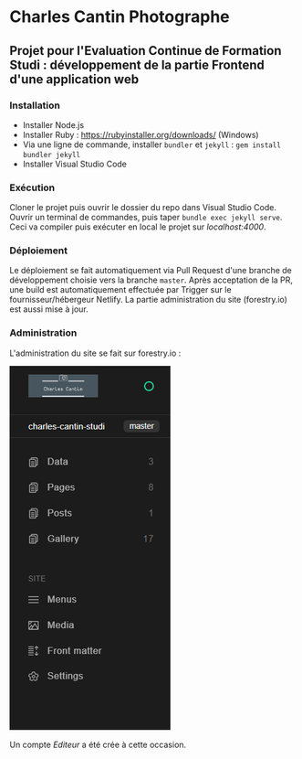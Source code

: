 # Charles Cantin Photographe

## Projet pour l'Evaluation Continue de Formation Studi : développement de la partie Frontend d'une application web

### Installation
- Installer Node.js
- Installer Ruby : https://rubyinstaller.org/downloads/ (Windows)
- Via une ligne de commande, installer `bundler` et `jekyll` : `gem install bundler jekyll`
- Installer Visual Studio Code

### Exécution
Cloner le projet puis ouvrir le dossier du repo dans Visual Studio Code. Ouvrir un terminal de commandes, puis taper `bundle exec jekyll serve`.
Ceci va compiler puis exécuter en local le projet sur *localhost:4000*.

### Déploiement
Le déploiement se fait automatiquement via Pull Request d'une branche de développement choisie vers la branche `master`.
Après acceptation de la PR, une build est automatiquement effectuée par Trigger sur le fournisseur/hébergeur Netlify.
La partie administration du site (forestry.io) est aussi mise à jour.

### Administration
L'administration du site se fait sur forestry.io :

![foresty.io](appendices/forestryio.png)

Un compte *Editeur* a été crée à cette occasion.